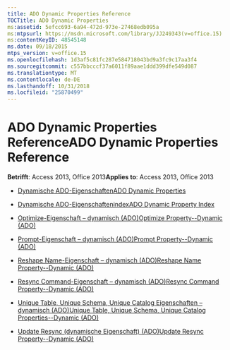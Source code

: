 ```yaml
---
title: ADO Dynamic Properties Reference
TOCTitle: ADO Dynamic Properties
ms:assetid: 5efcc693-6a94-472d-973e-27468edb095a
ms:mtpsurl: https://msdn.microsoft.com/library/JJ249343(v=office.15)
ms:contentKeyID: 48545148
ms.date: 09/18/2015
mtps_version: v=office.15
ms.openlocfilehash: 1d3af5c81fc287e584718043bd9a3fc9c17aa3f4
ms.sourcegitcommit: c557bbcccf37a6011f89aae1ddd399dfe549d087
ms.translationtype: MT
ms.contentlocale: de-DE
ms.lasthandoff: 10/31/2018
ms.locfileid: "25870499"
---
```

# <a name="ado-dynamic-properties-reference"></a><span data-ttu-id="b6a21-102">ADO Dynamic Properties Reference</span><span class="sxs-lookup"><span data-stu-id="b6a21-102">ADO Dynamic Properties Reference</span></span>


<span data-ttu-id="b6a21-103">**Betrifft**: Access 2013, Office 2013</span><span class="sxs-lookup"><span data-stu-id="b6a21-103">**Applies to**: Access 2013, Office 2013</span></span>

  - [<span data-ttu-id="b6a21-104">Dynamische ADO-Eigenschaften</span><span class="sxs-lookup"><span data-stu-id="b6a21-104">ADO Dynamic Properties</span></span>](ado-dynamic-properties.md)

  - [<span data-ttu-id="b6a21-105">Dynamische ADO-Eigenschaftenindex</span><span class="sxs-lookup"><span data-stu-id="b6a21-105">ADO Dynamic Property Index</span></span>](ado-dynamic-property-index.md)

  - [<span data-ttu-id="b6a21-106">Optimize-Eigenschaft – dynamisch (ADO)</span><span class="sxs-lookup"><span data-stu-id="b6a21-106">Optimize Property--Dynamic (ADO)</span></span>](optimize-property-dynamic-ado.md)

  - [<span data-ttu-id="b6a21-107">Prompt-Eigenschaft – dynamisch (ADO)</span><span class="sxs-lookup"><span data-stu-id="b6a21-107">Prompt Property--Dynamic (ADO)</span></span>](prompt-property-dynamic-ado.md)

  - [<span data-ttu-id="b6a21-108">Reshape Name-Eigenschaft – dynamisch (ADO)</span><span class="sxs-lookup"><span data-stu-id="b6a21-108">Reshape Name Property--Dynamic (ADO)</span></span>](reshape-name-property-dynamic-ado.md)

  - [<span data-ttu-id="b6a21-109">Resync Command-Eigenschaft – dynamisch (ADO)</span><span class="sxs-lookup"><span data-stu-id="b6a21-109">Resync Command Property--Dynamic (ADO)</span></span>](resync-command-property-dynamic-ado.md)

  - [<span data-ttu-id="b6a21-110">Unique Table, Unique Schema, Unique Catalog Eigenschaften – dynamisch (ADO)</span><span class="sxs-lookup"><span data-stu-id="b6a21-110">Unique Table, Unique Schema, Unique Catalog Properties--Dynamic (ADO)</span></span>](unique-table-unique-schema-unique-catalog-properties-dynamic-ado.md)

  - [<span data-ttu-id="b6a21-111">Update Resync (dynamische Eigenschaft) (ADO)</span><span class="sxs-lookup"><span data-stu-id="b6a21-111">Update Resync Property--Dynamic (ADO)</span></span>](update-resync-property-dynamic-ado.md)


